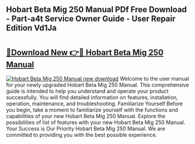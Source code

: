 ## Hobart Beta Mig 250 Manual PDf Free Download - Part-a4t Service Owner Guide - User Repair Edition Vd1Ja

# <h2><a href="http://bc39561.oget.top/?id=Hobart+Beta+Mig+250+Manual">🔗Download New 👉🔴 Hobart Beta Mig 250 Manual</a></h2>

[![Hobart Beta Mig 250 Manual new download](https://i.imgur.com/5g1atiW.png)](http://bc39561.oget.top/?id=Hobart+Beta+Mig+250+Manual)
Welcome to the user manual for your newly upgraded Hobart Beta Mig 250 Manual. This comprehensive guide is intended to help you understand and operate your product successfully. You will find detailed information on features, installation, operation, maintenance, and troubleshooting. Familiarize Yourself Before you begin, take a moment to familiarize yourself with the functions and capabilities of your new Hobart Beta Mig 250 Manual. Explore the possibilities of list of features with your new Hobart Beta Mig 250 Manual. Your Success is Our Priority Hobart Beta Mig 250 Manual. We are committed to providing you with the best possible experience.

